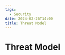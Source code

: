 ```yaml
---
tags:
  - Security
date: 2024-02-26T14:00
title: Threat Model
---
```

<!-- 2024-02-26-1400 (February 26, 2024 2:00 PM) -->

# Threat Model

